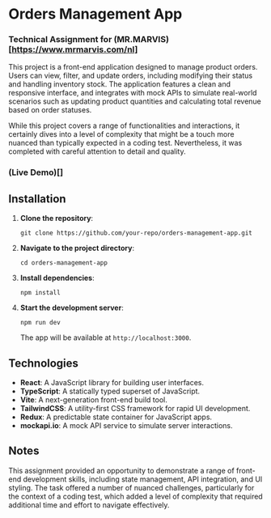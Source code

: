# Orders Management App
### Technical Assignment for (MR.MARVIS)[https://www.mrmarvis.com/nl]

This project is a front-end application designed to manage product orders. Users can view, filter, and update orders, including modifying their status and handling inventory stock. The application features a clean and responsive interface, and integrates with mock APIs to simulate real-world scenarios such as updating product quantities and calculating total revenue based on order statuses.

While this project covers a range of functionalities and interactions, it certainly dives into a level of complexity that might be a touch more nuanced than typically expected in a coding test. Nevertheless, it was completed with careful attention to detail and quality.

### (Live Demo)[]

## Installation

1. **Clone the repository**:
   ```
   git clone https://github.com/your-repo/orders-management-app.git
   ```
2. **Navigate to the project directory**:
   ```
   cd orders-management-app
   ```
3. **Install dependencies**:
   ```
   npm install
   ```
4. **Start the development server**:
   ```
   npm run dev
   ```

   The app will be available at `http://localhost:3000`.

## Technologies

- **React**: A JavaScript library for building user interfaces.
- **TypeScript**: A statically typed superset of JavaScript.
- **Vite**: A next-generation front-end build tool.
- **TailwindCSS**: A utility-first CSS framework for rapid UI development.
- **Redux**: A predictable state container for JavaScript apps.
- **mockapi.io**: A mock API service to simulate server interactions.

## Notes

This assignment provided an opportunity to demonstrate a range of front-end development skills, including state management, API integration, and UI styling. The task offered a number of nuanced challenges, particularly for the context of a coding test, which added a level of complexity that required additional time and effort to navigate effectively.